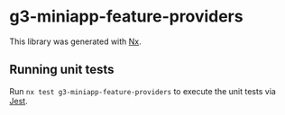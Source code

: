 # g3-miniapp-feature-providers

This library was generated with [Nx](https://nx.dev).

## Running unit tests

Run `nx test g3-miniapp-feature-providers` to execute the unit tests via [Jest](https://jestjs.io).
